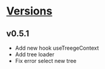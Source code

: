 # [Versions](https://github.com/Tracktor/treege/releases)

## v0.5.1
- Add new hook useTreegeContext
- Add tree loader
- Fix error select new tree
